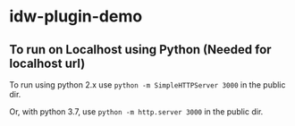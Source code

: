 # idw-plugin-demo

## To run on Localhost using Python (Needed for localhost url)
To run using python 2.x use
`python -m SimpleHTTPServer 3000`
in the public dir.  
   
   
Or, with python 3.7, use 
`python -m http.server 3000`
in the public dir.